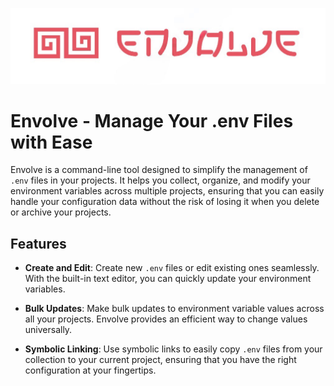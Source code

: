 ![alt text](./logo.png)

# Envolve - Manage Your .env Files with Ease

Envolve is a command-line tool designed to simplify the management of `.env` files in your projects. It helps you collect, organize, and modify your environment variables across multiple projects, ensuring that you can easily handle your configuration data without the risk of losing it when you delete or archive your projects.

## Features

- **Create and Edit**: Create new `.env` files or edit existing ones seamlessly. With the built-in text editor, you can quickly update your environment variables.

- **Bulk Updates**: Make bulk updates to environment variable values across all your projects. Envolve provides an efficient way to change values universally.

- **Symbolic Linking**: Use symbolic links to easily copy `.env` files from your collection to your current project, ensuring that you have the right configuration at your fingertips.